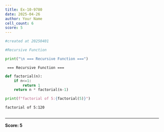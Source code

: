 ```yaml
---
title: Ex-10-9780
date: 2025-04-26
author: Your Name
cell_count: 6
score: 5
---
```


```python
#created at 20250401
```


```python
#Recursive Function
```


```python
print("\n === Recursive Function ===")
```

    
     === Recursive Function ===



```python
def factorial(n):
    if n<=1:
        return 1
    return n * factorial(n-1)
```


```python
print(f"factorial of 5:{factorial(5)}")
```

    factorial of 5:120



```python

```


---
**Score: 5**
